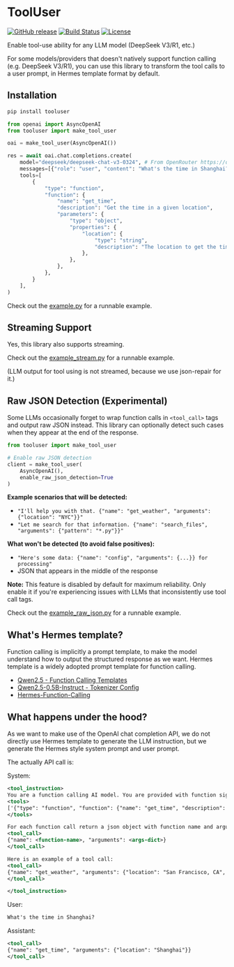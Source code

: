 # ToolUser

[![GitHub release](https://img.shields.io/github/v/release/BeautyyuYanli/tooluser?label=Version&style=flat-square)](https://github.com/BeautyyuYanli/tooluser/releases) [![Build Status](https://img.shields.io/github/actions/workflow/status/BeautyyuYanli/tooluser/publish.yaml?style=flat-square&logo=github-actions&logoColor=white)](https://github.com/BeautyyuYanli/tooluser/actions/workflows/publish.yaml) [![License](https://img.shields.io/badge/License-Apache_2.0-blue?style=flat-square&logo=apache&logoColor=white)](https://github.com/BeautyyuYanli/tooluser/blob/main/LICENSE)

Enable tool-use ability for any LLM model (DeepSeek V3/R1, etc.)

For some models/providers that doesn't natively support function calling (e.g. DeepSeek V3/R1), you can use this library to transform the tool calls to a user prompt, in Hermes template format by default.

## Installation

```bash
pip install tooluser
```

```python
from openai import AsyncOpenAI
from tooluser import make_tool_user

oai = make_tool_user(AsyncOpenAI())

res = await oai.chat.completions.create(
    model="deepseek/deepseek-chat-v3-0324", # From OpenRouter https://openrouter.ai/deepseek/deepseek-chat-v3-0324
    messages=[{"role": "user", "content": "What's the time in Shanghai?"}],
    tools=[
        {
            "type": "function",
            "function": {
                "name": "get_time",
                "description": "Get the time in a given location",
                "parameters": {
                    "type": "object",
                    "properties": {
                        "location": {
                            "type": "string",
                            "description": "The location to get the time for",
                        },
                    },
                },
            },
        }
    ],
)
```

Check out the [example.py](example.py) for a runnable example.

## Streaming Support

Yes, this library also supports streaming.

Check out the [example_stream.py](example_stream.py) for a runnable example.

(LLM output for tool using is not streamed, because we use json-repair for it.)

## Raw JSON Detection (Experimental)

Some LLMs occasionally forget to wrap function calls in `<tool_call>` tags and output raw JSON instead. This library can optionally detect such cases when they appear at the end of the response.

```python
from tooluser import make_tool_user

# Enable raw JSON detection
client = make_tool_user(
    AsyncOpenAI(),
    enable_raw_json_detection=True
)
```

**Example scenarios that will be detected:**

- `"I'll help you with that. {"name": "get_weather", "arguments": {"location": "NYC"}}"`
- `"Let me search for that information. {"name": "search_files", "arguments": {"pattern": "*.py"}}"`

**What won't be detected (to avoid false positives):**

- `"Here's some data: {"name": "config", "arguments": {...}} for processing"`
- JSON that appears in the middle of the response

**Note:** This feature is disabled by default for maximum reliability. Only enable it if you're experiencing issues with LLMs that inconsistently use tool call tags.

Check out the [example_raw_json.py](example_raw_json.py) for a runnable example.

## What's Hermes template?

Function calling is implicitly a prompt template, to make the model understand how to output the structured response as we want. Hermes template is a widely adopted prompt template for function calling.

- [Qwen2.5 - Function Calling Templates](https://qwen.readthedocs.io/en/latest/framework/function_call.html#qwen2-5-function-calling-templates)
- [Qwen2.5-0.5B-Instruct - Tokenizer Config](https://huggingface.co/Qwen/Qwen2.5-0.5B-Instruct/blob/main/tokenizer_config.json#L198)
- [Hermes-Function-Calling](https://github.com/NousResearch/Hermes-Function-Calling#prompt-format-for-function-calling)

## What happens under the hood?

As we want to make use of the OpenAI chat completion API, we do not directly use Hermes template to generate the LLM instruction, but we generate the Hermes style system prompt and user prompt.

The actually API call is:

System:

```xml
<tool_instruction>
You are a function calling AI model. You are provided with function signatures within <tools> </tools> XML tags. You may call one or more functions to assist with the user query. Don't make assumptions about what values to plug into functions.
<tools>
['{"type": "function", "function": {"name": "get_time", "description": "Get the time in a given location", "parameters": {"type": "object", "properties": {"location": {"type": "string", "description": "The location to get the time for"}}}}}']
</tools>

For each function call return a json object with function name and arguments within <tool_call> </tool_call> tags with the following schema:
<tool_call>
{"name": <function-name>, "arguments": <args-dict>}
</tool_call>

Here is an example of a tool call:
<tool_call>
{"name": "get_weather", "arguments": {"location": "San Francisco, CA", "unit": "celsius"}}
</tool_call>

</tool_instruction>
```

User:

```xml
What's the time in Shanghai?
```

Assistant:

```xml
<tool_call>
{"name": "get_time", "arguments": {"location": "Shanghai"}}
</tool_call>
```
